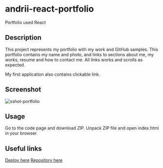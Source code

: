 # andrii-react-portfolio
Portfolio used React

## Description

This project represents my portfolio with my work and GitHub samples.
This portfolio contains my name and photo, and links to sections about me, my works, resume and how to contact me.
All links works and scrolls as expected.

My first application also contains clickable link.

## Screenshot

![sshot-portfolio](https://github.com/AndriiMedvediev987/andrii-react-portfolio/assets/144401796/2944abd7-b9b9-4ca9-98dd-f0115d282414)

## Usage

Go to the code page and download ZIP.
Unpack ZIP file and open index.html in your browser.

## Useful links
[Deploy here](https://main--andrii-react-portfolio.netlify.app/)
[Repository here](https://github.com/AndriiMedvediev987/andrii-react-portfolio.git)
